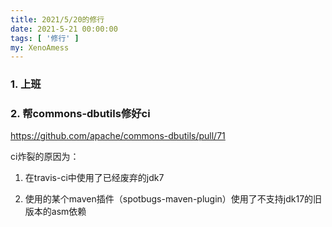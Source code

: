 ```yaml
---
title: 2021/5/20的修行
date: 2021-5-21 00:00:00
tags: [ '修行' ]
my: XenoAmess
---
```


### 1. 上班

### 2. 帮commons-dbutils修好ci

https://github.com/apache/commons-dbutils/pull/71

ci炸裂的原因为：

1. 在travis-ci中使用了已经废弃的jdk7

2. 使用的某个maven插件（spotbugs-maven-plugin）使用了不支持jdk17的旧版本的asm依赖
